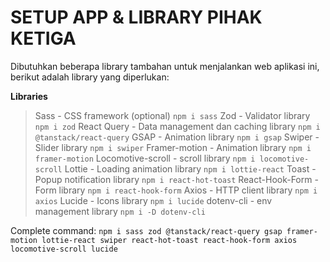 # SETUP APP & LIBRARY PIHAK KETIGA #

Dibutuhkan beberapa library tambahan untuk menjalankan web aplikasi ini, berikut adalah library yang diperlukan:

**Libraries**
> Sass - CSS framework (optional)
  `npm i sass`
> Zod - Validator library
  `npm i zod`
> React Query - Data management dan caching library
  `npm i @tanstack/react-query`
> GSAP - Animation library
  `npm i gsap`
> Swiper - Slider library
  `npm i swiper`
> Framer-motion - Animation library
  `npm i framer-motion`
> Locomotive-scroll - scroll library
  `npm i locomotive-scroll`
> Lottie - Loading animation library
  `npm i lottie-react`
> Toast - Popup notification library
  `npm i react-hot-toast`
> React-Hook-Form - Form library
  `npm i react-hook-form`
> Axios - HTTP client library
  `npm i axios`
> Lucide - Icons library
  `npm i lucide`
> dotenv-cli - env management library
  `npm i -D dotenv-cli`

Complete command:
`npm i sass zod @tanstack/react-query gsap framer-motion lottie-react swiper react-hot-toast react-hook-form axios locomotive-scroll lucide`
